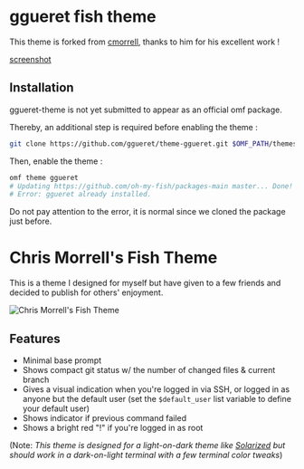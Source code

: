 # ggueret fish theme

This theme is forked from [cmorrell](https://github.com/oh-my-fish/theme-cmorrell.com), thanks to him for his excellent work !

[screenshot](https://raw.githubusercontent.com/ggueret/ggueret-theme/master/screenshot.png)

## Installation

ggueret-theme is not yet submitted to appear as an official omf package.

Thereby, an additional step is required before enabling the theme :

```sh
git clone https://github.com/ggueret/theme-ggueret.git $OMF_PATH/themes/ggueret
```

Then, enable the theme :
```sh
omf theme ggueret
# Updating https://github.com/oh-my-fish/packages-main master... Done!
# Error: ggueret already installed.
```

Do not pay attention to the error, it is normal since we cloned the package just before.


# Chris Morrell's Fish Theme

This is a theme I designed for myself but have given to a few friends and decided to publish for others' enjoyment.

![Chris Morrell's Fish Theme](https://cloud.githubusercontent.com/assets/21592/4770904/8a58e026-5b89-11e4-927c-42a387b41df0.gif)

## Features

- Minimal base prompt
- Shows compact git status w/ the number of changed files & current branch
- Gives a visual indication when you're logged in via SSH, or logged in as anyone
    but the default user (set the `$default_user` list variable to define your default user)
- Shows indicator if previous command failed
- Shows a bright red "!" if you're logged in as root

(Note: _This theme is designed for a light-on-dark theme like [Solarized](http://ethanschoonover.com/solarized) but should work in a dark-on-light terminal with a few terminal color tweaks_)
